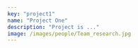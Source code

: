```yaml
---
key: "project1"
name: "Project One"
description: "Project is ..."
image: /images/people/Team_research.jpg
---
```

